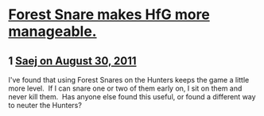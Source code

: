 # [Forest Snare makes HfG more manageable.](https://community.fantasyflightgames.com/topic/52395-forest-snare-makes-hfg-more-manageable/)

## 1 [Saej on August 30, 2011](https://community.fantasyflightgames.com/topic/52395-forest-snare-makes-hfg-more-manageable/?do=findComment&comment=521798)

I've found that using Forest Snares on the Hunters keeps the game a little more level.  If I can snare one or two of them early on, I sit on them and never kill them.  Has anyone else found this useful, or found a different way to neuter the Hunters?

